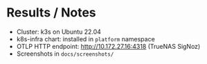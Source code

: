 # Results / Notes

- Cluster: k3s on Ubuntu 22.04
- k8s-infra chart: installed in `platform` namespace
- OTLP HTTP endpoint: http://10.172.27.16:4318 (TrueNAS SigNoz)
- Screenshots in `docs/screenshots/`